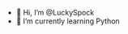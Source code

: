 - 👋 Hi, I’m @LuckySpock
- 👀 I’m currently learning Python

<!---
LuckySpock/LuckySpock is a ✨ special ✨ repository because its `README.md` (this file) appears on your GitHub profile.
You can click the Preview link to take a look at your changes.
--->
